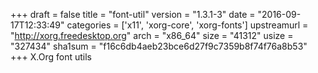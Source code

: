 +++
draft = false
title = "font-util"
version = "1.3.1-3"
date = "2016-09-17T12:33:49"
categories = ['x11', 'xorg-core', 'xorg-fonts']
upstreamurl = "http://xorg.freedesktop.org"
arch = "x86_64"
size = "41312"
usize = "327434"
sha1sum = "f16c6db4aeb23bce6d27f9c7359b8f74f76a8b53"
+++
X.Org font utils
